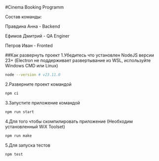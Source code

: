 #Cinema Booking Programm

Состав команды:

Правдина Анна - Backend

Ефимов Дмитрий - QA Enginer 

Петров Иван - Fronted


##Как развернуть проект
1.Убедитесь что установлен NodeJS версии 23+ (Electron не поддерживает развертывание из WSL, используйте Windows CMD или Linux)
```bash
node --version # v23.11.0
```
2.Разверните проект командой
```bash
npm ci
```
3.Запустите приложение командой
```bash
npm run start
```
4.Для того чтобы скомпилировать приложение (Необходим установленный WiX Toolset)
```bash
npm run make
```
5.Для запуска тестов
```bash
npm test
```